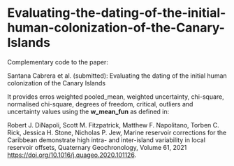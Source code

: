 # Evaluating-the-dating-of-the-initial-human-colonization-of-the-Canary-Islands

Complementary code to the paper:

Santana Cabrera et al. (submitted): Evaluating the dating of the initial human colonization of the Canary Islands 

It provides erros weighted pooled_mean, weighted uncertainty, chi-square, normalised chi-square, degrees of freedom, critical, outliers and uncertainty values using the **w_mean_fun**
as defined in:

Robert J. DiNapoli, Scott M. Fitzpatrick, Matthew F. Napolitano, Torben C. Rick, Jessica H. Stone, Nicholas P. Jew,
Marine reservoir corrections for the Caribbean demonstrate high intra- and inter-island variability in local reservoir offsets,
Quaternary Geochronology, Volume 61, 2021
https://doi.org/10.1016/j.quageo.2020.101126.
